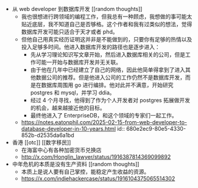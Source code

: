 - 从 web developer 到数据库开发 [[random thoughts]]
	- 我也很想进行跨领域的编程工作，但我总有一种顾虑，我想做的事可能太贴近底层，我不知道自己是否够格。这个作者和我有过类似的想法，觉得数据库开发可能只适合于天才或者 phd。
	- 但他自己用真实经历证明这并非是不能做到的，只要你有足够的热情以及投入足够多时间。他进入数据库开发的路径也是逐步进入：
		- 先从学习理论知识写文章开始，然后进入数据库相关的公司，但是工作可能一开始与数据库开发并无关联。
		- 由于他在几年中已经建立了自己的网络，因此他简单得拿到了进入其他数据公司的推荐。但是他进入公司的工作仍然不是数据库开发，而是在数据库周围用 go 进行编排。他对此并不满意，开始研究 postgres 和 mysql，并学习 ddia。
		- 经过 4 个月寻找，他得到了作为个人开发者对 postgres 拓展做开发的机会，越来越接近他的目标。
		- 最终他进入了 EnterpriseDB，和这个领域的专家们一起工作。
	- https://notes.eatonphil.com/2025-02-15-from-web-developer-to-database-developer-in-10-years.html
	  id:: 680e2ec9-80e5-4330-852b-d2535da6a1bd
- 香港 [[otc]] [[数字移民]]
	- 在海富中心有各种加密货币兑换店
	- http://x.com/Honglin_lawyer/status/1916387814369099892
- 中年危机的本质是没有生产资料 [[random thoughts]]
	- 本质上是说人要有自己掌控，能稳定产生收益的资源。
	- https://x.com/indiehackercase/status/1916104375065514302